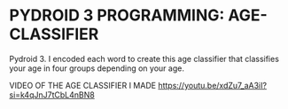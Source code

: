 # PYDROID 3 PROGRAMMING: AGE-CLASSIFIER
Pydroid 3. I encoded each word to create this age classifier that classifies your age in four groups depending on your age.

VIDEO OF THE AGE CLASSIFIER I MADE https://youtu.be/xdZu7_aA3iI?si=k4qJnJ7tCbL4nBN8
